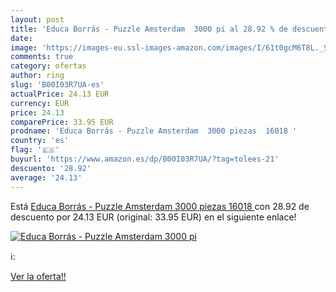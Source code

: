 ```yaml
---
layout: post
title: 'Educa Borrás - Puzzle Amsterdam  3000 pi al 28.92 % de descuento'
date: 
image: 'https://images-eu.ssl-images-amazon.com/images/I/61t0gcM6T8L._SL200_.jpg'
comments: true
category: ofertas
author: ring
slug: 'B00I03R7UA-es'
actualPrice: 24.13 EUR
currency: EUR
price: 24.13
comparePrice: 33.95 EUR
prodname: 'Educa Borrás - Puzzle Amsterdam  3000 piezas  16018 '
country: 'es'
flag: '🇪🇸'
buyurl: 'https://www.amazon.es/dp/B00I03R7UA/?tag=tolees-21'
descuento: '28.92'
average: '24.13'
---
```


Está [Educa Borrás - Puzzle Amsterdam  3000 piezas  16018 ](https://www.amazon.es/dp/B00I03R7UA/?tag=tolees-21) con 28.92 de descuento por 24.13 EUR (original: 33.95 EUR) en el siguiente enlace!

[![Educa Borrás - Puzzle Amsterdam  3000 pi](https://images-eu.ssl-images-amazon.com/images/I/61t0gcM6T8L._SL200_.jpg)](https://www.amazon.es/dp/B00I03R7UA/?tag=tolees-21)

ℹ️:


[Ver la oferta!!](https://www.amazon.es/dp/B00I03R7UA/?tag=tolees-21)
